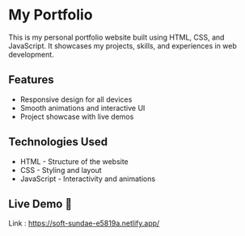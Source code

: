# My Portfolio

This is my personal portfolio website built using HTML, CSS, and JavaScript. It showcases my projects, skills, and experiences in web development.

## Features
- Responsive design for all devices 
- Smooth animations and interactive UI  
- Project showcase with live demos  

## Technologies Used
- HTML - Structure of the website  
- CSS - Styling and layout  
- JavaScript - Interactivity and animations  

## Live Demo 🚀
Link : https://soft-sundae-e5819a.netlify.app/  
